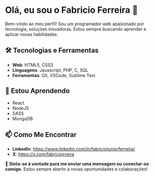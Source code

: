 # Olá, eu sou o Fabricio Ferreira 👋

Bem-vindo ao meu perfil! Sou um programador web apaixonado por tecnologia, soluções inovadoras. Estou sempre buscando aprender e aplicar novas habilidades.

## 🛠️ Tecnologias e Ferramentas
- **Web**: HTML5, CSS3
- **Linguagens**: Javascript, PHP, C, SQL 
- **Ferramentas**: Git, VSCode, Sublime Text

## 🌱 Estou Aprendendo
- React
- NodeJS
- SASS
- MongoDB

## 📫 Como Me Encontrar
- **LinkedIn**: https://www.linkedin.com/in/fabriciojuniorferreira/
- **X**: https://x.com/fabriciojrreira

💬 **Sinta-se à vontade para me enviar uma mensagem ou conectar-se comigo.** Estou sempre aberto a novas oportunidades e colaborações!

